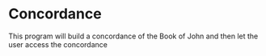 Concordance
===========

This program will build a concordance of the Book of John and then let the user access the concordance		